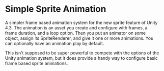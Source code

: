 Simple Sprite Animation
===

A simpler frame based animation system for the new sprite feature of Unity 4.3. The animation is an asset you create and configure with frames, a frame duration, and a loop option. Then you put an animator on some object, assign its SpriteRenderer, and give it one or more animations. You can optionally have an animation play by default.

This isn't supposed to be super powerful to compete with the options of the Unity animation system, but it does provide a handy way to configure basic frame based sprite animations.
